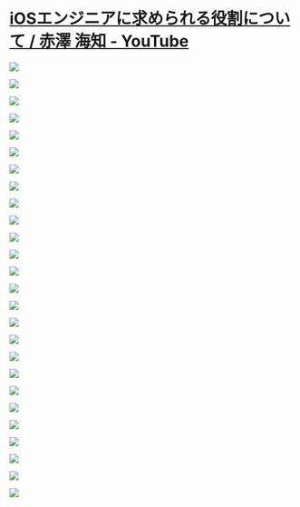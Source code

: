 # [iOSエンジニアに求められる役割について / 赤澤 海知 - YouTube](https://www.youtube.com/watch?v=NZDmyUYKeN4&ab_channel=iOSDCJapan)

![](https://i.imgur.com/Iiw6YP0.jpeg)

![](https://i.imgur.com/IMnOFqS.jpeg)

![](https://i.imgur.com/tIn8D0f.jpeg)

![](https://i.imgur.com/H2rHhO3.jpeg)

![](https://i.imgur.com/q7CNZ9h.jpeg)

![](https://i.imgur.com/4nHfv4l.jpeg)

![](https://i.imgur.com/b4f4YgV.jpeg)

![](https://i.imgur.com/rjjT7OG.jpeg)

![](https://i.imgur.com/wneLl75.jpeg)

![](https://i.imgur.com/pkmEHby.jpeg)

![](https://i.imgur.com/toGYfEC.jpeg)

![](https://i.imgur.com/4zRSV1M.jpeg)

![](https://i.imgur.com/99DJMYU.jpeg)

![](https://i.imgur.com/9YapWCB.jpeg)

![](https://i.imgur.com/pBuCg87.jpeg)

![](https://i.imgur.com/A2xfK9a.jpeg)

![](https://i.imgur.com/HYvokDv.jpeg)

![](https://i.imgur.com/tdQ2cYp.jpeg)

![](https://i.imgur.com/SGxLfJF.jpeg)

![](https://i.imgur.com/6MZHEtT.jpeg)

![](https://i.imgur.com/gpONfdE.jpeg)

![](https://i.imgur.com/S5zTTDQ.jpeg)

![](https://i.imgur.com/8iSnlcV.jpeg)

![](https://i.imgur.com/MmrP3cF.jpeg)

![](https://i.imgur.com/ETrNzuL.jpeg)

![](https://i.imgur.com/F6ux1xo.jpeg)




